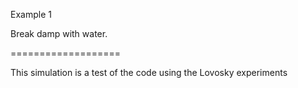 

Example 1

Break damp with water.

===================

This simulation is a test of the code using the Lovosky experiments